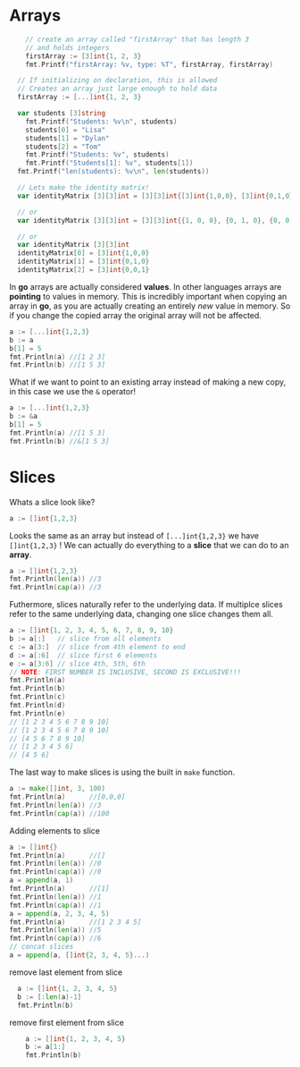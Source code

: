 # Arrays
```go
	// create an array called "firstArray" that has length 3
	// and holds integers
	firstArray := [3]int{1, 2, 3}
	fmt.Printf("firstArray: %v, type: %T", firstArray, firstArray)

  // If initializing on declaration, this is allowed
  // Creates an array just large enough to hold data
  firstArray := [...]int{1, 2, 3}

  var students [3]string
	fmt.Printf("Students: %v\n", students)
	students[0] = "Lisa"
	students[1] = "Dylan"
	students[2] = "Tom"
	fmt.Printf("Students: %v", students)
	fmt.Printf("Students[1]: %v", students[1])
  fmt.Printf("len(students): %v\n", len(students))

  // Lets make the identity matrix!
  var identityMatrix [3][3]int = [3][3]int{[3]int{1,0,0}, [3]int{0,1,0}, [3]int{0,0,1}}

  // or 
  var identityMatrix [3][3]int = [3][3]int{{1, 0, 0}, {0, 1, 0}, {0, 0, 1}}

  // or
  var identityMatrix [3][3]int
  identityMatrix[0] = [3]int{1,0,0}
  identityMatrix[1] = [3]int{0,1,0}
  identityMatrix[2] = [3]int{0,0,1}
```

In **go** arrays are actually considered **values**. In other languages arrays are **pointing** to values in memory. This is incredibly important when copying an array in **go**, as you are actually creating an entirely *new* value in memory. So if you change the copied array the original array will not be affected.
```go
a := [...]int{1,2,3}
b := a
b[1] = 5
fmt.Println(a) //[1 2 3]
fmt.Println(b) //[1 5 3]
```
What if we want to point to an existing array instead of making a new copy, in this case we use the `&` operator!
```go
a := [...]int{1,2,3}
b := &a
b[1] = 5
fmt.Println(a) //[1 5 3]
fmt.Println(b) //&[1 5 3]
```

# Slices

Whats a slice look like?
```go
a := []int{1,2,3}
```
Looks the same as an array but instead of `[...]int{1,2,3}` we have `[]int{1,2,3}` ! We can actually do everything to a **slice** that we can do to an **array**.
```go
a := []int{1,2,3}
fmt.Println(len(a)) //3
fmt.Println(cap(a)) //3
```
Futhermore, slices naturally refer to the underlying data.  If multiplce slices refer to the same underlying data, changing one slice changes them all.

```go
a := []int{1, 2, 3, 4, 5, 6, 7, 8, 9, 10}
b := a[:]   // slice from all elements
c := a[3:]  // slice from 4th element to end
d := a[:6]  // slice first 6 elements
e := a[3:6] // slice 4th, 5th, 6th
// NOTE: FIRST NUMBER IS INCLUSIVE, SECOND IS EXCLUSIVE!!!
fmt.Println(a) 
fmt.Println(b) 
fmt.Println(c) 
fmt.Println(d) 
fmt.Println(e) 
// [1 2 3 4 5 6 7 8 9 10]
// [1 2 3 4 5 6 7 8 9 10]
// [4 5 6 7 8 9 10]
// [1 2 3 4 5 6]
// [4 5 6]
```

The last way to make slices is using the built in `make` function.
```go
a := make([]int, 3, 100)
fmt.Println(a)      //[0,0,0]
fmt.Println(len(a)) //3
fmt.Println(cap(a)) //100
```

Adding elements to slice
```go
a := []int{}
fmt.Println(a)      //[]
fmt.Println(len(a)) //0
fmt.Println(cap(a)) //0
a = append(a, 1)
fmt.Println(a)      //[1]
fmt.Println(len(a)) //1
fmt.Println(cap(a)) //1
a = append(a, 2, 3, 4, 5)
fmt.Println(a)      //[1 2 3 4 5]
fmt.Println(len(a)) //5
fmt.Println(cap(a)) //6
// concat slices
a = append(a, []int{2, 3, 4, 5}...)
```

remove last element from slice
```go
  a := []int{1, 2, 3, 4, 5}
  b := [:len(a)-1]
  fmt.Println(b)
```
remove first element from slice
```go
	a := []int{1, 2, 3, 4, 5}
	b := a[1:]
	fmt.Println(b)
```